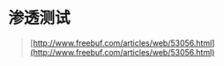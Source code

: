 # 渗透测试

> [http://www.freebuf.com/articles/web/53056.html](http://www.freebuf.com/articles/web/53056.html)

